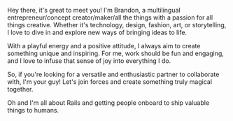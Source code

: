 Hey there, it's great to meet you! I'm Brandon, a multilingual entrepreneur/concept creator/maker/all the things with a passion for all things creative. Whether it's technology, design, fashion, art, or storytelling, I love to dive in and explore new ways of bringing ideas to life.

With a playful energy and a positive attitude, I always aim to create something unique and inspiring. For me, work should be fun and engaging, and I love to infuse that sense of joy into everything I do.

So, if you're looking for a versatile and enthusiastic partner to collaborate with, I'm your guy! Let's join forces and create something truly magical together.

Oh and I'm all about Rails and getting people onboard to ship valuable things to humans.
